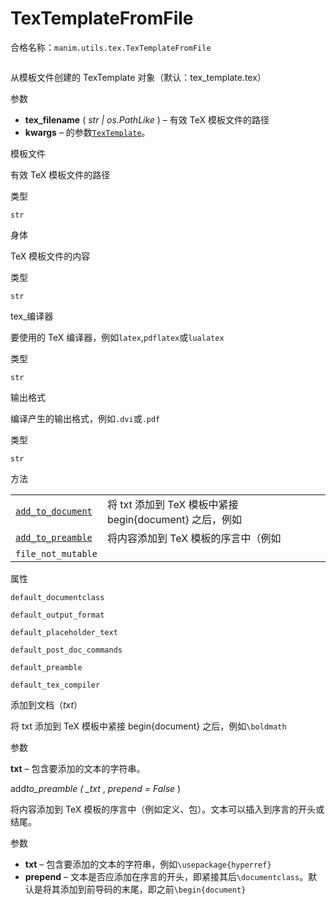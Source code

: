 # TexTemplateFromFile 

合格名称：`manim.utils.tex.TexTemplateFromFile`


```py

```

从模板文件创建的 TexTemplate 对象（默认：tex_template.tex）

参数

- **tex_filename** ( _str_ _|_ _os.PathLike_ ) – 有效 TeX 模板文件的路径
- **kwargs** – 的参数[`TexTemplate`]()。

模板文件

有效 TeX 模板文件的路径

类型

`str`

身体

TeX 模板文件的内容

类型

`str`

tex\_编译器

要使用的 TeX 编译器，例如`latex`,`pdflatex`或`lualatex`

类型

`str`

输出格式

编译产生的输出格式，例如`.dvi`或`.pdf`

类型

`str`


方法

|||
|-|-|
[`add_to_document`]()|将 txt 添加到 TeX 模板中紧接 begin{document} 之后，例如
[`add_to_preamble`]()|将内容添加到 TeX 模板的序言中（例如
`file_not_mutable`|


属性

`default_documentclass`

`default_output_format`

`default_placeholder_text`

`default_post_doc_commands`

`default_preamble`

`default_tex_compiler`


添加到文档（_txt_）

将 txt 添加到 TeX 模板中紧接 begin{document} 之后，例如`\boldmath`

参数

**txt** – 包含要添加的文本的字符串。

add*to_preamble ( \_txt* , _prepend = False_ )

将内容添加到 TeX 模板的序言中（例如定义、包）。文本可以插入到序言的开头或结尾。

参数

- **txt** – 包含要添加的文本的字符串，例如`\usepackage{hyperref}`
- **prepend** – 文本是否应添加在序言的开头，即紧接其后`\documentclass`。默认是将其添加到前导码的末尾，即之前`\begin{document}`
